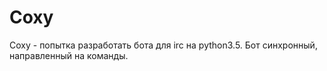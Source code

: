 # Coxy
Coxy - попытка разработать бота для irc на python3.5. Бот синхронный, направленный на команды.